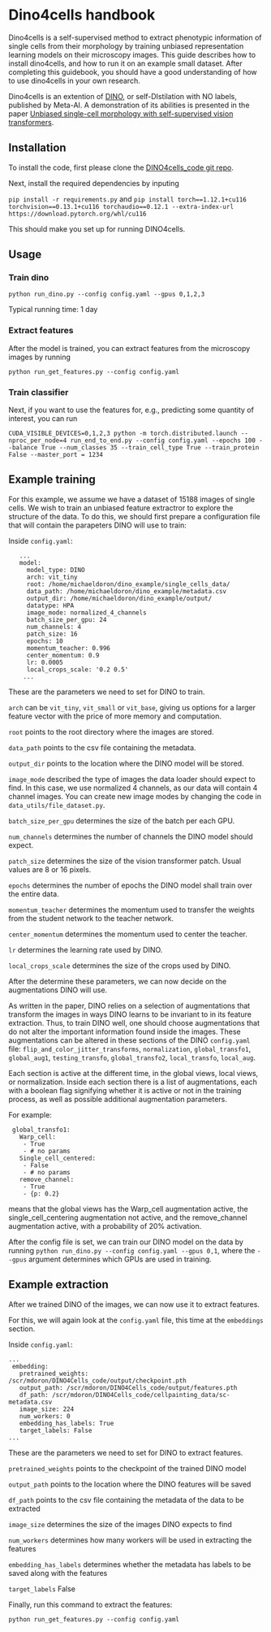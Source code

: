 # Dino4cells handbook

Dino4cells is a self-supervised method to extract phenotypic information of single cells from their morphology by training unbiased representation learning models on their microscopy images. This guide describes how to install dino4cells, and how to run it on an example small dataset. After completing this guidebook, you should have a good understanding of how to use dino4cells in your own research. 

Dino4cells is an extention of [DINO](https://github.com/facebookresearch/dino), or self-DIstilation with NO labels, published by Meta-AI. A demonstration of its abilities is presented in the paper [Unbiased single-cell morphology with self-supervised vision transformers](https://www.biorxiv.org/content/10.1101/2023.06.16.545359v1).


## Installation

To install the code, first please clone the [DINO4cells_code git repo](https://github.com/broadinstitute/Dino4Cells_code).

Next, install the required dependencies by inputing

`pip install -r requirements.py`
and
`pip install torch==1.12.1+cu116 torchvision==0.13.1+cu116 torchaudio==0.12.1 --extra-index-url https://download.pytorch.org/whl/cu116`

This should make you set up for running DINO4cells.


## Usage

### Train dino
`python run_dino.py --config config.yaml --gpus 0,1,2,3` 

Typical running time: 1 day

### Extract features
After the model is trained, you can extract features from the microscopy images by running

`python run_get_features.py --config config.yaml`

### Train classifier
Next, if you want to use the features for, e.g., predicting some quantity of interest, you can run

`CUDA_VISIBLE_DEVICES=0,1,2,3 python -m torch.distributed.launch --nproc_per_node=4 run_end_to_end.py --config config.yaml --epochs 100 --balance True --num_classes 35 --train_cell_type True --train_protein False --master_port = 1234`


## Example training

For this example, we assume we have a dataset of 15188 images of single cells. We wish to train an unbiased feature extractror to explore the structure of the data. To do this, we should first prepare a configuration file that will contain the parapeters DINO will use to train:

Inside `config.yaml`:

```
   ...
   model:
     model_type: DINO
     arch: vit_tiny
     root: /home/michaeldoron/dino_example/single_cells_data/
     data_path: /home/michaeldoron/dino_example/metadata.csv
     output_dir: /home/michaeldoron/dino_example/output/
     datatype: HPA
     image_mode: normalized_4_channels
     batch_size_per_gpu: 24
     num_channels: 4
     patch_size: 16
     epochs: 10
     momentum_teacher: 0.996
     center_momentum: 0.9
     lr: 0.0005
     local_crops_scale: '0.2 0.5'
    ... 
```

These are the parameters we need to set for DINO to train.

`arch` can be `vit_tiny`, `vit_small` or `vit_base`, giving us options for a larger feature vector with the price of more memory and computation.

`root` points to the root directory where the images are stored.

`data_path` points to the csv file containing the metadata.

`output_dir` points to the location where the DINO model will be stored.

`image_mode` described the type of images the data loader should expect to find. In this case, we use normalized 4 channels, as our data will contain 4 channel images. You can create new image modes by changing the code in `data_utils/file_dataset.py`.

`batch_size_per_gpu` determines the size of the batch per each GPU. 

`num_channels` determines the number of channels the DINO model should expect.

`patch_size` determines the size of the vision transformer patch. Usual values are 8 or 16 pixels.

`epochs` determines the number of epochs the DINO model shall train over the entire data.

`momentum_teacher` determines the momentum used to transfer the weights from the student network to the teacher network.

`center_momentum` determines the momentum used to center the teacher.

`lr` determines the learning rate used by DINO.

`local_crops_scale` determines the size of the crops used by DINO.


After the determine these parameters, we can now decide on the augmentations DINO will use.

As written in the paper, DINO relies on a selection of augmentations that transform the images in ways DINO learns to be invariant to in its feature extraction. Thus, to train DINO well, one should choose augmentations that do not alter the important information found inside the images. These augmentations can be altered in these sections of the DINO `config.yaml` file: `flip_and_color_jitter_transforms`, `normalization`, `global_transfo1`, `global_aug1`, `testing_transfo`, `global_transfo2`, `local_transfo`, `local_aug`. 

Each section is active at the different time, in the global views, local views, or normalization. Inside each section there is a list of augmentations, each with a boolean flag signifying whether it is active or not in the training process, as well as possible additional augmentation parameters. 

For example:

```
 global_transfo1:
   Warp_cell:
    - True
    - # no params
   Single_cell_centered:
    - False
    - # no params    
   remove_channel:
    - True
    - {p: 0.2}
```

means that the global views has the Warp_cell augmentation active, the single_cell_centering augmentation not active, and the remove_channel augmentation active, with a probability of 20% activation.

After the config file is set, we can train our DINO model on the data by running `python run_dino.py --config config.yaml --gpus 0,1`, where the `--gpus` argument determines which GPUs are used in training. 


## Example extraction

After we trained DINO of the images, we can now use it to extract features.

For this, we will again look at the `config.yaml` file, this time at the `embeddings` section.

Inside `config.yaml`:

```
...
 embedding:
   pretrained_weights: /scr/mdoron/DINO4Cells_code/output/checkpoint.pth
   output_path: /scr/mdoron/DINO4Cells_code/output/features.pth
   df_path: /scr/mdoron/DINO4Cells_code/cellpainting_data/sc-metadata.csv
   image_size: 224
   num_workers: 0
   embedding_has_labels: True
   target_labels: False
...
```

These are the parameters we need to set for DINO to extract features.

`pretrained_weights` points to the checkpoint of the trained DINO model

`output_path` points to the location where the DINO features will be saved

`df_path` points to the csv file containing the metadata of the data to be extracted

`image_size` determines the size of the images DINO expects to find

`num_workers` determines how many workers will be used in extracting the features

`embedding_has_labels` determines whether the metadata has labels to be saved along with the features

`target_labels` False


Finally, run this command to extract the features: 

`python run_get_features.py --config config.yaml`


